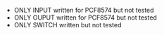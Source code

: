 + ONLY INPUT written for PCF8574 but not tested
+ ONLY OUPUT written for PCF8574 but not tested
+ ONLY SWITCH written but not tested
